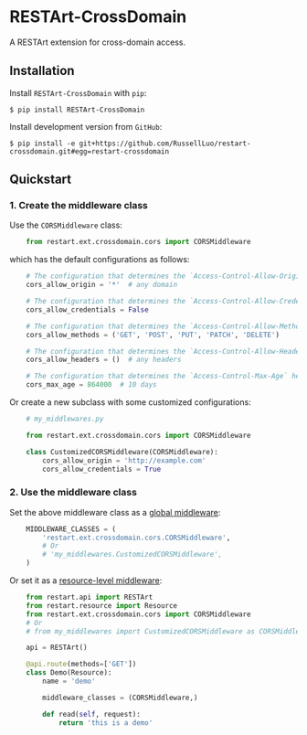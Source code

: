 # RESTArt-CrossDomain

A RESTArt extension for cross-domain access.


## Installation

Install `RESTArt-CrossDomain` with `pip`:

    $ pip install RESTArt-CrossDomain

Install development version from `GitHub`:

    $ pip install -e git+https://github.com/RussellLuo/restart-crossdomain.git#egg=restart-crossdomain


## Quickstart

### 1. Create the middleware class

Use the `CORSMiddleware` class:

```python
    from restart.ext.crossdomain.cors import CORSMiddleware
```

which has the default configurations as follows:

```python
    # The configuration that determines the `Access-Control-Allow-Origin` header
    cors_allow_origin = '*'  # any domain

    # The configuration that determines the `Access-Control-Allow-Credentials` header
    cors_allow_credentials = False

    # The configuration that determines the `Access-Control-Allow-Methods` header
    cors_allow_methods = ('GET', 'POST', 'PUT', 'PATCH', 'DELETE')

    # The configuration that determines the `Access-Control-Allow-Headers` header
    cors_allow_headers = ()  # any headers

    # The configuration that determines the `Access-Control-Max-Age` header
    cors_max_age = 864000  # 10 days
```

Or create a new subclass with some customized configurations:

```python
    # my_middlewares.py

    from restart.ext.crossdomain.cors import CORSMiddleware

    class CustomizedCORSMiddleware(CORSMiddleware):
        cors_allow_origin = 'http://example.com'
        cors_allow_credentials = True
```

### 2. Use the middleware class

Set the above middleware class as a [global middleware][1]:

```python
    MIDDLEWARE_CLASSES = (
        'restart.ext.crossdomain.cors.CORSMiddleware',
        # Or
        # 'my_middlewares.CustomizedCORSMiddleware',
    )
```

Or set it as a [resource-level middleware][2]:

```python
    from restart.api import RESTArt
    from restart.resource import Resource
    from restart.ext.crossdomain.cors import CORSMiddleware
    # Or
    # from my_middlewares import CustomizedCORSMiddleware as CORSMiddleware

    api = RESTArt()

    @api.route(methods=['GET'])
    class Demo(Resource):
        name = 'demo'

        middleware_classes = (CORSMiddleware,)

        def read(self, request):
            return 'this is a demo'
```


[1]: http://restart.readthedocs.org/en/latest/middleware.html#global-middlewares
[2]: http://restart.readthedocs.org/en/latest/middleware.html#resource-level-middlewares
